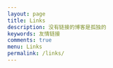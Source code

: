 ```yaml
---
layout: page
title: Links
description: 没有链接的博客是孤独的
keywords: 友情链接
comments: true
menu: Links
permalink: /links/
---
```


